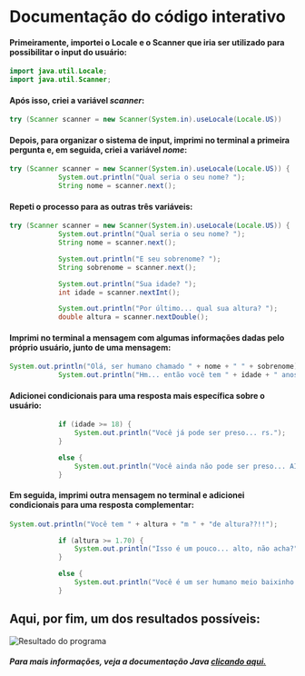 # **Documentação do código interativo**
#### Primeiramente, importei o Locale e o Scanner que iria ser utilizado para possibilitar o input do usuário:
~~~ Java
import java.util.Locale;
import java.util.Scanner;
~~~
#### Após isso, criei a variável _scanner_:
~~~ Java
try (Scanner scanner = new Scanner(System.in).useLocale(Locale.US))
~~~
#### Depois, para organizar o sistema de input, imprimi no terminal a primeira pergunta e, em seguida, criei a variável _nome_:
~~~ Java
try (Scanner scanner = new Scanner(System.in).useLocale(Locale.US)) {
            System.out.println("Qual seria o seu nome? ");
            String nome = scanner.next();
~~~
#### Repeti o processo para as outras três variáveis: 
~~~ Java
try (Scanner scanner = new Scanner(System.in).useLocale(Locale.US)) {
            System.out.println("Qual seria o seu nome? ");
            String nome = scanner.next();

            System.out.println("E seu sobrenome? ");
            String sobrenome = scanner.next();

            System.out.println("Sua idade? ");
            int idade = scanner.nextInt();

            System.out.println("Por último... qual sua altura? ");
            double altura = scanner.nextDouble();
~~~
#### Imprimi no terminal a mensagem com algumas informações dadas pelo próprio usuário, junto de uma mensagem:
~~~ Java
System.out.println("Olá, ser humano chamado " + nome + " " + sobrenome);
            System.out.println("Hm... então você tem " + idade + " anos, ein?");
~~~
#### Adicionei condicionais para uma resposta mais específica sobre o usuário:
~~~ Java
            if (idade >= 18) {
                System.out.println("Você já pode ser preso... rs.");
            }

            else {
                System.out.println("Você ainda não pode ser preso... AINDA!");
            }
~~~
#### Em seguida, imprimi outra mensagem no terminal e adicionei condicionais para uma resposta complementar:
~~~ Java
System.out.println("Você tem " + altura + "m " + "de altura??!!");

            if (altura >= 1.70) {
                System.out.println("Isso é um pouco... alto, não acha?");
            }

            else {
                System.out.println("Você é um ser humano meio baixinho... hahah, pobre.");
            }
~~~
## Aqui, por fim, um dos resultados possíveis:
![Resultado do programa](https://github.com/spidercaio/codigo-interativo-java/assets/166333842/d1e81132-5d5a-4dec-85d9-f013073e72c7)

##### Para mais informações, veja a documentação Java [clicando aqui.](https://docs.oracle.com/en/java/javase/22/)

